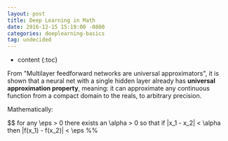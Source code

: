 ```yaml
---
layout: post
title: Deep Learning in Math
date: 2016-12-15 15:19:00 -0800
categories: deeplearning-basics
tag: undecided
---
```


* content
{:toc}



From "Multilayer feedforward networks are universal approximators", it is shown that a neural net with a single hidden layer already has __universal approximation property__, meaning: it can approximate any continuous function from a compact domain to the reals, to arbitrary precision.  

Mathematically:  

$$ for any \eps > 0 there exists an \alpha > 0 so that if |x_1 - x_2| < \alpha then |f(x_1) - f(x_2)| < \eps %%  
